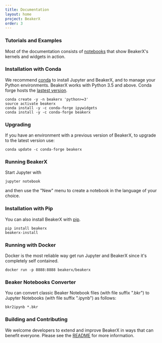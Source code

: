 ```yaml
---
title: Documentation
layout: home
project: BeakerX
order: 3
---
```


### Tutorials and Examples

Most of the documentation consists of
[notebooks](http://nbviewer.jupyter.org/github/twosigma/beakerx/blob/master/doc/StartHere.ipynb)
that show BeakerX's kernels and widgets in action.

### Installation with Conda

We recommend [conda](https://www.anaconda.com/download/) to install
Jupyter and BeakerX, and to manage your Python environments.  BeakerX
works with Python 3.5 and above.  Conda forge hosts the [lastest
version](https://anaconda.org/conda-forge/beakerx).

```
conda create -y -n beakerx 'python>=3'
source activate beakerx
conda install -y -c conda-forge ipywidgets
conda install -y -c conda-forge beakerx
```

### Upgrading

If you have an environment with a previous version of BeakerX, to
upgrade to the latest version use:
```
conda update -c conda-forge beakerx
```

### Running BeakerX

Start Jupyter with
```
jupyter notebook
```
and then use the "New" menu to create a notebook in the language of your choice.

### Installation with Pip

You can also install BeakerX with [pip](https://pypi.python.org/pypi/pip).

```
pip install beakerx
beakerx-install
```

### Running with Docker

Docker is the most reliable way get run Jupyter and BeakerX since it's completely self contained.

```
docker run -p 8888:8888 beakerx/beakerx
```

### Beaker Notebooks Converter

You can convert classic Beaker Notebook files (with file suffix
".bkr") to Jupyter Notebooks (with file suffix ".ipynb") as follows:

```
bkr2ipynb *.bkr
```

### Building and Contributing

We welcome developers to extend and improve BeakerX in ways that can
benefit everyone.  Please see the
[README](https://github.com/twosigma/beakerx) for more information.
